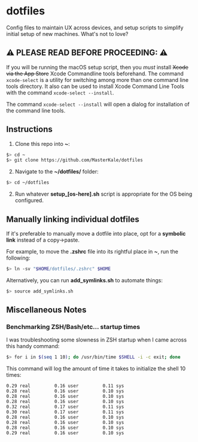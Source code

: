 # dotfiles

Config files to maintain UX across devices, and setup scripts to simplify initial setup of new machines. What's not to love?

## ⚠️ PLEASE READ BEFORE PROCEEDING: ️⚠️

If you will be running the macOS setup script, then you _must_ install ~~Xcode via the App Store~~ Xcode Commandline tools beforehand.  The command `xcode-select` is a utility for switching among more than one command line tools directory. It also can be used to install Xcode Command Line Tools with the command `xcode-select --install`.

The command `xcode-select --install` will open a dialog for installation of the command line tools.

## Instructions

1. Clone this repo into **~**:

```sh
$> cd ~
$> git clone https://github.com/MasterKale/dotfiles
```
2. Navigate to the **~/dotfiles/** folder:

```sh
$> cd ~/dotfiles
```

2. Run whatever **setup_[os-here].sh** script is appropriate for the OS being configured.

## Manually linking individual dotfiles

If it's preferable to manually move a dotfile into place, opt for a **symbolic link** instead of a copy->paste.

For example, to move the **.zshrc** file into its rightful place in **~**, run the following:

```sh
$> ln -sv "$HOME/dotfiles/.zshrc" $HOME
```

Alternatively, you can run **add_symlinks.sh** to automate things:

```sh
$> source add_symlinks.sh
```

## Miscellaneous Notes

### Benchmarking ZSH/Bash/etc... startup times

I was troubleshooting some slowness in ZSH startup when I came across this handy command:

```sh
$> for i in $(seq 1 10); do /usr/bin/time $SHELL -i -c exit; done
```

This command will log the amount of time it takes to initialize the shell 10 times:

```
0.29 real         0.16 user         0.11 sys
0.28 real         0.16 user         0.10 sys
0.28 real         0.16 user         0.10 sys
0.28 real         0.16 user         0.10 sys
0.32 real         0.17 user         0.11 sys
0.30 real         0.17 user         0.11 sys
0.28 real         0.16 user         0.10 sys
0.28 real         0.16 user         0.10 sys
0.28 real         0.16 user         0.10 sys
0.29 real         0.16 user         0.10 sys
```
